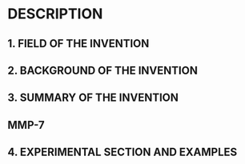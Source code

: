 # DESCRIPTION

## 1. FIELD OF THE INVENTION

## 2. BACKGROUND OF THE INVENTION

## 3. SUMMARY OF THE INVENTION

## MMP-7

## 4. EXPERIMENTAL SECTION AND EXAMPLES

